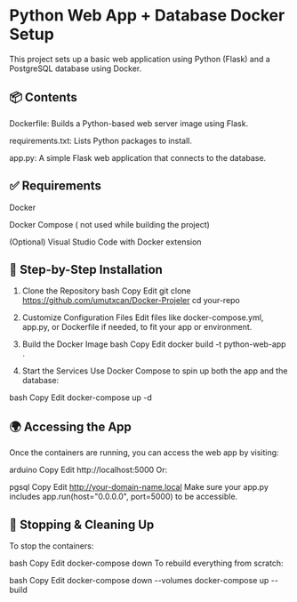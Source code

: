 # Python Web App + Database Docker Setup
This project sets up a basic web application using Python (Flask) and a PostgreSQL database using Docker.



 ## 📦 Contents
Dockerfile: Builds a Python-based web server image using Flask.

requirements.txt: Lists Python packages to install.

app.py: A simple Flask web application that connects to the database.

## ✅ Requirements
Docker

Docker Compose ( not used while building the project)

(Optional) Visual Studio Code with Docker extension

## 🚀 Step-by-Step Installation
1. Clone the Repository
bash
Copy
Edit
git clone https://github.com/umutxcan/Docker-Projeler
cd your-repo
2. Customize Configuration Files
Edit files like docker-compose.yml, app.py, or Dockerfile if needed, to fit your app or environment.

3. Build the Docker Image
bash
Copy
Edit
docker build -t python-web-app .
4. Start the Services
Use Docker Compose to spin up both the app and the database:

bash
Copy
Edit
docker-compose up -d
## 🌍 Accessing the App
Once the containers are running, you can access the web app by visiting:

arduino
Copy
Edit
http://localhost:5000
Or:

pgsql
Copy
Edit
http://your-domain-name.local
Make sure your app.py includes app.run(host="0.0.0.0", port=5000) to be accessible.

## 🐳 Stopping & Cleaning Up
To stop the containers:

bash
Copy
Edit
docker-compose down
To rebuild everything from scratch:

bash
Copy
Edit
docker-compose down --volumes
docker-compose up --build

